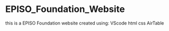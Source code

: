 # EPISO_Foundation_Website

this is a EPISO Foundation website 
created using:
VScode
html
css
AirTable
